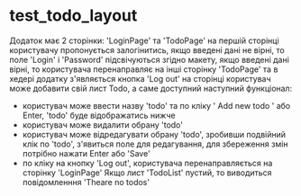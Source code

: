 # test_todo_layout

Додаток має 2 сторінки: 'LoginPage' та 'TodoPage'
на першій сторінці користувачу пропонується залогінитись,
якщо введені дані не вірні, то поле 'Login' і 'Password' підсвічуються згідно макету,
якщо введені дані вірні, то користувача перенаправляє на інші сторінку 'TodoPage' та в хедері додатку з'являється кнопка 'Log out'
на сторінці користувач може добавити свій лист Todo, а саме доступний наступний функціонал:
 - користувач може ввести назву 'todo' та по кліку ' Add new todo ' або Enter, 'todo' буде відображатись нижче 
 - користувач може видалити обрану 'todo'
 - користувач може відредагувати обрану 'todo', зробивши подвійний клік по 'todo', з'явиться поле для редагування, для збереження змін потрібно нажати Enter або 'Save'
 - по кліку на кнопку 'Log out', користувача перенаправляється на сторінку 'LoginPage'
Якщо лист 'TodoList' пустий, то виводиться повідомленння 'Theare no todos'
